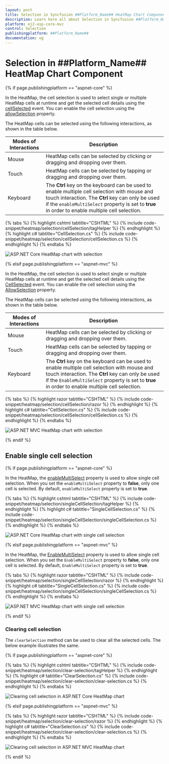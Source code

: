 ```yaml
---
layout: post
title: Selection in Syncfusion ##Platform_Name## HeatMap Chart Component
description: Learn here all about Selection in Syncfusion ##Platform_Name## HeatMap Chart component of Syncfusion Essential JS 2 and more.
platform: ej2-asp-core-mvc
control: Selection
publishingplatform: ##Platform_Name##
documentation: ug
---
```



# Selection in ##Platform_Name## HeatMap Chart Component

{% if page.publishingplatform == "aspnet-core" %}

In the HeatMap, the cell selection is used to select single or multiple HeatMap cells at runtime and get the selected cell details using the [cellSelected](https://help.syncfusion.com/cr/aspnetcore-js2/Syncfusion.EJ2.HeatMap.HeatMap.html#Syncfusion_EJ2_HeatMap_HeatMap_CellSelected) event. You can enable the cell selection using the [allowSelection](https://help.syncfusion.com/cr/aspnetcore-js2/Syncfusion.EJ2.HeatMap.HeatMap.html#Syncfusion_EJ2_HeatMap_HeatMap_AllowSelection) property.

The HeatMap cells can be selected using the following interactions, as shown in the table below.

|   Modes of Interactions |   Description                                                                                                      |
|------------------------ | -------------------------------------------------------------------------------------------------------------------|
|   Mouse                 |  HeatMap cells can be selected by clicking or dragging and dropping over them.                                     |
|   Touch                 |  HeatMap cells can be selected by tapping or dragging and dropping over them.                                      |
|   Keyboard              |  The **Ctrl** key on the keyboard can be used to enable multiple cell selection with mouse and touch interaction. The **Ctrl** key can only be used if the `enableMultiSelect` property is set to **true** in order to enable multiple cell selection.                                                                                                                                     |

{% tabs %}
{% highlight cshtml tabtitle="CSHTML" %}
{% include code-snippet/heatmap/selection/cellSelection/tagHelper %}
{% endhighlight %}
{% highlight c# tabtitle="CellSelection.cs" %}
{% include code-snippet/heatmap/selection/cellSelection/cellSelection.cs %}
{% endhighlight %}
{% endtabs %}

![ASP.NET Core HeatMap chart with selection](./images/selection/heatmap-chart-multiple-selection.gif)

{% elsif page.publishingplatform == "aspnet-mvc" %}

In the HeatMap, the cell selection is used to select single or multiple HeatMap cells at runtime and get the selected cell details using the [CellSelected](https://help.syncfusion.com/cr/aspnetmvc-js2/Syncfusion.EJ2.HeatMap.HeatMap.html#Syncfusion_EJ2_HeatMap_HeatMap_CellSelected) event. You can enable the cell selection using the [AllowSelection](https://help.syncfusion.com/cr/aspnetmvc-js2/Syncfusion.EJ2.HeatMap.HeatMap.html#Syncfusion_EJ2_HeatMap_HeatMap_AllowSelection) property.

The HeatMap cells can be selected using the following interactions, as shown in the table below.

|   Modes of Interactions |   Description                                                                                                      |
|------------------------ | -------------------------------------------------------------------------------------------------------------------|
|   Mouse                 |  HeatMap cells can be selected by clicking or dragging and dropping over them.                                     |
|   Touch                 |  HeatMap cells can be selected by tapping or dragging and dropping over them.                                      |
|   Keyboard              |  The **Ctrl** key on the keyboard can be used to enable multiple cell selection with mouse and touch interaction. The **Ctrl** key can only be used if the `EnableMultiSelect` property is set to **true** in order to enable multiple cell selection.                                                                                                                                     |

{% tabs %}
{% highlight razor tabtitle="CSHTML" %}
{% include code-snippet/heatmap/selection/cellSelection/razor %}
{% endhighlight %}
{% highlight c# tabtitle="CellSelection.cs" %}
{% include code-snippet/heatmap/selection/cellSelection/cellSelection.cs %}
{% endhighlight %}
{% endtabs %}

![ASP.NET MVC HeatMap chart with selection](./images/selection/heatmap-chart-multiple-selection.gif)

{% endif %}

## Enable single cell selection

{% if page.publishingplatform == "aspnet-core" %}

In the HeatMap, the [enableMultiSelect](https://help.syncfusion.com/cr/aspnetcore-js2/Syncfusion.EJ2.HeatMap.HeatMap.html#Syncfusion_EJ2_HeatMap_HeatMap_EnableMultiSelect) property is used to allow single cell selection. When you set the `enableMultiSelect` property to **false**, only one cell is selected. By default, `enableMultiSelect` property is set to **true**.

{% tabs %}
{% highlight cshtml tabtitle="CSHTML" %}
{% include code-snippet/heatmap/selection/singleCellSelection/tagHelper %}
{% endhighlight %}
{% highlight c# tabtitle="SingleCellSelection.cs" %}
{% include code-snippet/heatmap/selection/singleCellSelection/singleCellSelection.cs %}
{% endhighlight %}
{% endtabs %}

![ASP.NET Core HeatMap chart with single cell selection](./images/selection/heatmap-chart-single-cell-selection.gif)

{% elsif page.publishingplatform == "aspnet-mvc" %}

In the HeatMap, the [EnableMultiSelect](https://help.syncfusion.com/cr/aspnetmvc-js2/Syncfusion.EJ2.HeatMap.HeatMap.html#Syncfusion_EJ2_HeatMap_HeatMap_EnableMultiSelect) property is used to allow single cell selection. When you set the `EnableMultiSelect` property to **false**, only one cell is selected. By default, `EnableMultiSelect` property is set to **true**.

{% tabs %}
{% highlight razor tabtitle="CSHTML" %}
{% include code-snippet/heatmap/selection/singleCellSelection/razor %}
{% endhighlight %}
{% highlight c# tabtitle="SingleCellSelection.cs" %}
{% include code-snippet/heatmap/selection/singleCellSelection/singleCellSelection.cs %}
{% endhighlight %}
{% endtabs %}

![ASP.NET MVC HeatMap chart with single cell selection](./images/selection/heatmap-chart-single-cell-selection.gif)

{% endif %}

### Clearing cell selection

The `clearSelection` method can be used to clear all the selected cells. The below example illustrates the same.

{% if page.publishingplatform == "aspnet-core" %}

{% tabs %}
{% highlight cshtml tabtitle="CSHTML" %}
{% include code-snippet/heatmap/selection/clear-selection/tagHelper %}
{% endhighlight %}
{% highlight c# tabtitle="ClearSelection.cs" %}
{% include code-snippet/heatmap/selection/clear-selection/clear-selection.cs %}
{% endhighlight %}
{% endtabs %}

![Clearing cell selection in ASP.NET Core HeatMap chart](./images/selection/heatmap-chart-clear-selection.gif)

{% elsif page.publishingplatform == "aspnet-mvc" %}

{% tabs %}
{% highlight razor tabtitle="CSHTML" %}
{% include code-snippet/heatmap/selection/clear-selection/razor %}
{% endhighlight %}
{% highlight c# tabtitle="ClearSelection.cs" %}
{% include code-snippet/heatmap/selection/clear-selection/clear-selection.cs %}
{% endhighlight %}
{% endtabs %}

![Clearing cell selection in ASP.NET MVC HeatMap chart](./images/selection/heatmap-chart-clear-selection.gif)

{% endif %}
